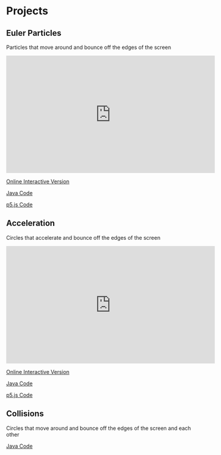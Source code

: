 # Projects

## Euler Particles

Particles that move around and bounce off the edges of the screen

<iframe width="560" height="315" src="https://www.youtube.com/embed/K16P_Jks5ac" frameborder="0" allow="accelerometer; autoplay; encrypted-media; gyroscope; picture-in-picture" allowfullscreen></iframe>

[Online Interactive Version](Euler-Particles/index.html)

[Java Code](https://github.com/blwatkins/Movement/tree/master/Euler-Particles/src)

[p5.js Code](https://github.com/blwatkins/Movement/tree/master/docs/Euler-Particles)

## Acceleration

Circles that accelerate and bounce off the edges of the screen

<iframe width="560" height="315" src="https://www.youtube.com/embed/2GyRhszzxvE" frameborder="0" allow="accelerometer; autoplay; encrypted-media; gyroscope; picture-in-picture" allowfullscreen></iframe>

[Online Interactive Version](Acceleration/index.html)

[Java Code](https://github.com/blwatkins/Movement/tree/master/Acceleration/src)

[p5.js Code](https://github.com/blwatkins/Movement/tree/master/docs/Acceleration)

## Collisions

Circles that move around and bounce off the edges of the screen and each other

[Java Code](https://github.com/blwatkins/Movement/tree/master/Collisions/src)
